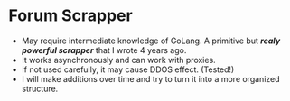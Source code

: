 
# Forum Scrapper

* May require intermediate knowledge of GoLang. A primitive but ***realy powerful scrapper*** that I wrote 4 years ago.
* It works asynchronously and can work with proxies.
* If not used carefully, it may cause DDOS effect. (Tested!)
* I will make additions over time and try to turn it into a more organized structure.

